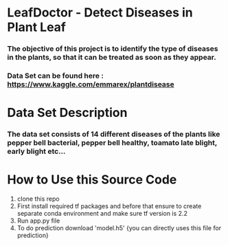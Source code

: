 # LeafDoctor - Detect Diseases in Plant Leaf
### The objective of this project is to identify the type of diseases in the plants, so that it can be treated as soon as they appear.

### Data Set can be found here : https://www.kaggle.com/emmarex/plantdisease

# Data Set Description
  ### The data set consists of 14 different diseases of the plants like **pepper bell bacterial, pepper bell healthy, toamato late blight, early blight** etc...

# How to Use this Source Code
1. clone this repo
2. First install required tf packages and before that ensure to create separate conda environment and make sure tf version is 2.2
3. Run app.py file
5. To do prediction download 'model.h5' {you can directly uses this file for prediction}
